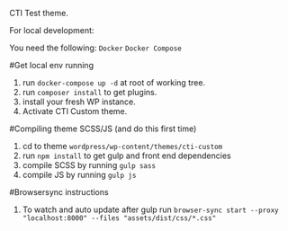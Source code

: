CTI Test theme.

For local development:

You need the following:
`Docker`
`Docker Compose`

#Get local env running
1. run `docker-compose up -d` at root of working tree.
2. run `composer install` to get plugins.
2. install your fresh WP instance.
3. Activate CTI Custom theme.

#Compiling theme SCSS/JS (and do this first time)
1. cd to theme `wordpress/wp-content/themes/cti-custom`
2. run `npm install` to get gulp and front end dependencies
3. compile SCSS by running `gulp sass`
4. compile JS by running `gulp js`

#Browsersync instructions
1. To watch and auto update after gulp run
`browser-sync start --proxy "localhost:8000" --files "assets/dist/css/*.css"`

